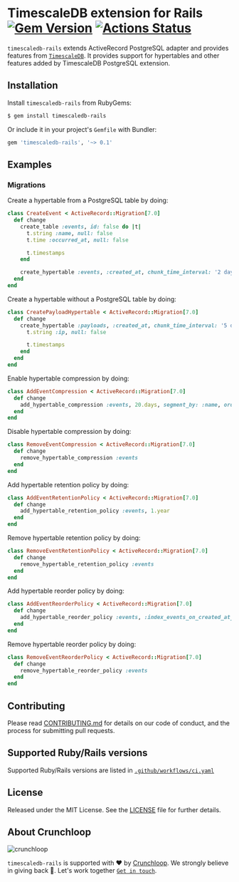 # TimescaleDB extension for Rails [![Gem Version](https://badge.fury.io/rb/timescaledb-rails.svg)](https://badge.fury.io/rb/timescaledb-rails) [![Actions Status](https://github.com/crunchloop/timescaledb-rails/workflows/CI/badge.svg?branch=main)](https://github.com/crunchloop/timescaledb-rails/actions?query=workflow%3ACI)

`timescaledb-rails` extends ActiveRecord PostgreSQL adapter and provides features from [`TimescaleDB`](https://www.timescale.com). It provides support for hypertables and other features added by TimescaleDB PostgreSQL extension.


## Installation

Install `timescaledb-rails` from RubyGems:

``` sh
$ gem install timescaledb-rails
```

Or include it in your project's `Gemfile` with Bundler:

``` ruby
gem 'timescaledb-rails', '~> 0.1'
```

## Examples

### Migrations

Create a hypertable from a PostgreSQL table by doing:

```ruby
class CreateEvent < ActiveRecord::Migration[7.0]
  def change
    create_table :events, id: false do |t|
      t.string :name, null: false
      t.time :occurred_at, null: false

      t.timestamps
    end

    create_hypertable :events, :created_at, chunk_time_interval: '2 days'
  end
end
```

Create a hypertable without a PostgreSQL table by doing:

```ruby
class CreatePayloadHypertable < ActiveRecord::Migration[7.0]
  def change
    create_hypertable :payloads, :created_at, chunk_time_interval: '5 days' do |t|
      t.string :ip, null: false

      t.timestamps
    end
  end
end
```

Enable hypertable compression by doing:

```ruby
class AddEventCompression < ActiveRecord::Migration[7.0]
  def change
    add_hypertable_compression :events, 20.days, segment_by: :name, order_by: 'occurred_at DESC'
  end
end
```

Disable hypertable compression by doing:

```ruby
class RemoveEventCompression < ActiveRecord::Migration[7.0]
  def change
    remove_hypertable_compression :events
  end
end
```

Add hypertable retention policy by doing:

```ruby
class AddEventRetentionPolicy < ActiveRecord::Migration[7.0]
  def change
    add_hypertable_retention_policy :events, 1.year
  end
end
```

Remove hypertable retention policy by doing:

```ruby
class RemoveEventRetentionPolicy < ActiveRecord::Migration[7.0]
  def change
    remove_hypertable_retention_policy :events
  end
end
```

Add hypertable reorder policy by doing:

```ruby
class AddEventReorderPolicy < ActiveRecord::Migration[7.0]
  def change
    add_hypertable_reorder_policy :events, :index_events_on_created_at_and_name
  end
end
```

Remove hypertable reorder policy by doing:

```ruby
class RemoveEventReorderPolicy < ActiveRecord::Migration[7.0]
  def change
    remove_hypertable_reorder_policy :events
  end
end
```

## Contributing

Please read [CONTRIBUTING.md](./CONTRIBUTING.md) for details on our code of conduct, and the process for submitting pull requests.

## Supported Ruby/Rails versions

Supported Ruby/Rails versions are listed in [`.github/workflows/ci.yaml`](./.github/workflows/ci.yaml)

## License

Released under the MIT License.  See the [LICENSE][] file for further details.

[license]: LICENSE

## About Crunchloop

![crunchloop](https://crunchloop.io/logo-blue.png)

`timescaledb-rails` is supported with :heart: by [Crunchloop](https://crunchloop.io). We strongly believe in giving back :rocket:. Let's work together [`Get in touch`](https://crunchloop.io/contact).
